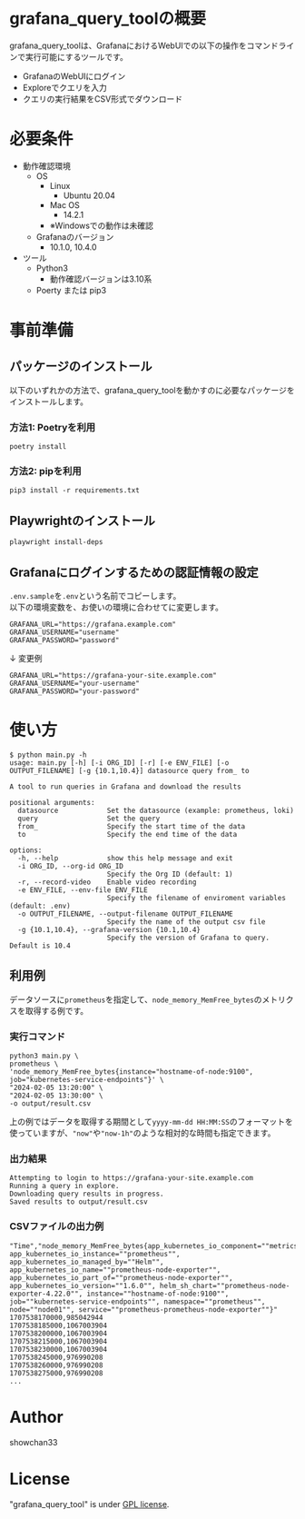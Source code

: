 # grafana_query_toolの概要

grafana_query_toolは、GrafanaにおけるWebUIでの以下の操作をコマンドラインで実行可能にするツールです。

* GrafanaのWebUIにログイン
* Exploreでクエリを入力
* クエリの実行結果をCSV形式でダウンロード

# 必要条件

* 動作確認環境
    * OS
        * Linux
            * Ubuntu 20.04
        * Mac OS
            * 14.2.1
        * ※Windowsでの動作は未確認
    * Grafanaのバージョン
        * 10.1.0, 10.4.0
* ツール
    * Python3
        * 動作確認バージョンは3.10系
    * Poerty または pip3

# 事前準備

## パッケージのインストール

以下のいずれかの方法で、grafana_query_toolを動かすのに必要なパッケージをインストールします。

### 方法1: Poetryを利用

```
poetry install
```

### 方法2: pipを利用

```
pip3 install -r requirements.txt
```

## Playwrightのインストール

```
playwright install-deps
```

## Grafanaにログインするための認証情報の設定

``.env.sample``を``.env``という名前でコピーします。<br>
以下の環境変数を、お使いの環境に合わせてに変更します。

```shell:.env
GRAFANA_URL="https://grafana.example.com"
GRAFANA_USERNAME="username"
GRAFANA_PASSWORD="password"
```
↓ 変更例
```shell:.env
GRAFANA_URL="https://grafana-your-site.example.com"
GRAFANA_USERNAME="your-username"
GRAFANA_PASSWORD="your-password"
```

# 使い方

```
$ python main.py -h
usage: main.py [-h] [-i ORG_ID] [-r] [-e ENV_FILE] [-o OUTPUT_FILENAME] [-g {10.1,10.4}] datasource query from_ to

A tool to run queries in Grafana and download the results

positional arguments:
  datasource            Set the datasource (example: prometheus, loki)
  query                 Set the query
  from_                 Specify the start time of the data
  to                    Specify the end time of the data

options:
  -h, --help            show this help message and exit
  -i ORG_ID, --org-id ORG_ID
                        Specify the Org ID (default: 1)
  -r, --record-video    Enable video recording
  -e ENV_FILE, --env-file ENV_FILE
                        Specify the filename of enviroment variables (default: .env)
  -o OUTPUT_FILENAME, --output-filename OUTPUT_FILENAME
                        Specify the name of the output csv file
  -g {10.1,10.4}, --grafana-version {10.1,10.4}
                        Specify the version of Grafana to query. Default is 10.4
```


## 利用例
データソースに``prometheus``を指定して、``node_memory_MemFree_bytes``のメトリクスを取得する例です。

### 実行コマンド
```
python3 main.py \
prometheus \
'node_memory_MemFree_bytes{instance="hostname-of-node:9100", job="kubernetes-service-endpoints"}' \
"2024-02-05 13:20:00" \
"2024-02-05 13:30:00" \
-o output/result.csv
```

上の例ではデータを取得する期間として``yyyy-mm-dd HH:MM:SS``のフォーマットを使っていますが、``"now"``や``"now-1h"``のような相対的な時間も指定できます。

### 出力結果
```
Attempting to login to https://grafana-your-site.example.com
Running a query in explore.
Downloading query results in progress.
Saved results to output/result.csv
```

### CSVファイルの出力例

```result.csv
"Time","node_memory_MemFree_bytes{app_kubernetes_io_component=""metrics"", app_kubernetes_io_instance=""prometheus"", app_kubernetes_io_managed_by=""Helm"", app_kubernetes_io_name=""prometheus-node-exporter"", app_kubernetes_io_part_of=""prometheus-node-exporter"", app_kubernetes_io_version=""1.6.0"", helm_sh_chart=""prometheus-node-exporter-4.22.0"", instance=""hostname-of-node:9100"", job=""kubernetes-service-endpoints"", namespace=""prometheus"", node=""node01"", service=""prometheus-prometheus-node-exporter""}"
1707538170000,985042944
1707538185000,1067003904
1707538200000,1067003904
1707538215000,1067003904
1707538230000,1067003904
1707538245000,976990208
1707538260000,976990208
1707538275000,976990208
...
```

# Author
showchan33

# License
"grafana_query_tool" is under [GPL license](https://www.gnu.org/licenses/licenses.en.html).
